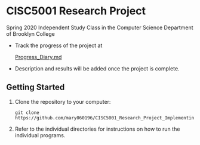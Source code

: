 # CISC5001 Research Project
Spring 2020 Independent Study Class in the Computer Science Department of Brooklyn College

- Track the progress of the project at

  [Progress_Diary.md](../master/Progress_Diary.md)

- Description and results will be added once the project is complete.

## Getting Started

1. Clone the repository to your computer:

       git clone https://github.com/mary060196/CISC5001_Research_Project_Implementing_TRed_Efficiently

2. Refer to the individual directories for instructions on how to run the individual programs.
